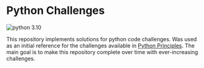 # Python Challenges
![python 3.10 ][python_version]

[python_version]: https://img.shields.io/static/v1.svg?label=python&message=3.10%20&color=blue

This repository implements solutions for python code challenges. Was used as an initial reference for the challenges available in [Python Principles](https://pythonprinciples.com/challenges/). The main goal is to make this repository complete over time with ever-increasing challenges.
